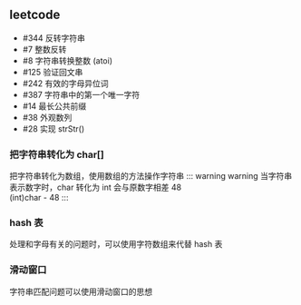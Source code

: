 ## leetcode
- #344 反转字符串  
- #7 整数反转   
- #8 字符串转换整数 (atoi)  
- #125 验证回文串  
- #242 有效的字母异位词  
- #387 字符串中的第一个唯一字符  
- #14 最长公共前缀  
- #38 外观数列  
- #28 实现 strStr()	 

### 把字符串转化为 char[]
把字符串转化为数组，使用数组的方法操作字符串
::: warning warning
当字符串表示数字时，char 转化为 int 会与原数字相差 48   
(int)char - 48
:::

### hash 表
处理和字母有关的问题时，可以使用字符数组来代替 hash 表  

### 滑动窗口
字符串匹配问题可以使用滑动窗口的思想  